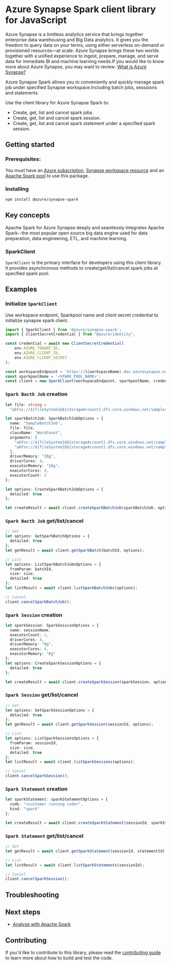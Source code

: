 # Azure Synapse Spark client library for JavaScript

Azure Synapse is a limitless analytics service that brings together enterprise data warehousing and Big Data analytics. It gives you the freedom to query data on your terms, using either serverless on-demand or provisioned resources—at scale. Azure Synapse brings these two worlds together with a unified experience to ingest, prepare, manage, and serve data for immediate BI and machine learning needs.If you would like to know more about Azure Synapse, you may want to review: [What is Azure Synapse?](https://docs.microsoft.com/azure/synapse-analytics/overview-what-is)

Azure Synapse Spark allows you to conveniently and quickly manage spark job under specified Synapse workspace.Including batch jobs, sesssions and statements.

Use the client library for Azure Synapse Spark to:

- Create, get, list and cancel spark jobs.
- Create, get, list and cancel spark session.
- Create, get, list and cancel spark statement under a specified spark session.

## Getting started

### Prerequisites:

You must have an [Azure subscription](https://azure.microsoft.com/free/),
[Synapse workspace resource](https://docs.microsoft.com/azure/synapse-analytics/get-started-create-workspace) and an [Apache Spark pool](https://docs.microsoft.com/azure/synapse-analytics/quickstart-create-apache-spark-pool-portal) to use this package.

### Installing

```bash
npm install @azure/synapse-spark
```

## Key concepts

Apache Spark for Azure Synapse deeply and seamlessly integrates Apache Spark--the most popular open source big data engine used for data preparation, data engineering, ETL, and machine learning.

### SparkClient

`SparkClient` is the primary interface for developers using this client library. It provides asynchronous methods to create/get/list/cancel spark jobs at specified spark pool.

## Examples

### Initialize `SparkClient`

Use workspace endpoint, Sparkpool name and client secret credential to initialize synapse spark client.

```TypeScript
import { SparkClient } from '@azure/synapse-spark';
import { ClientSecretCredential } from "@azure/identity";

const credential = await new ClientSecretCredential(
    env.AZURE_TENANT_ID,
    env.AZURE_CLIENT_ID,
    env.AZURE_CLIENT_SECRET
);

const workspaceEndpoint = `https://${workspaceName}.dev.azuresynapse.net`;
const sparkpoolName = '<SPARK_POOL_NAME>';
const client = new SparkClient(workspaceEndpoint, sparkpoolName, credential);
```

### `Spark Bacth Job` creation

```typescript
let file: string =
  "abfss://${fileSystem}@${storageAccount}.dfs.core.windows.net/samples/java/wordcount/wordcount.jar";

let sparkBatchJob: SparkBatchJobOptions = {
  name: "SampleBatchJob",
  file: file,
  className: "WordCount",
  arguments: [
    "abfss://${fileSystem}@${storageAccount}.dfs.core.windows.net/samples/java/wordcount/shakespeare.txt",
    "abfss://${fileSystem}@${storageAccount}.dfs.core.windows.net/samples/java/wordcount/result/"
  ],
  driverMemory: "28g",
  driverCores: 4,
  executorMemory: "28g",
  executorCores: 4,
  executorCount: 2
};

let options: CreateSparkBatchJobOptions = {
  detailed: true
};

let createResult = await client.createSparkBatchJob(sparkBatchJob, options);
```

### `Spark Bacth Job` get/list/cancel

```typescript
// Get
let options: GetSparkBatchOptions = {
  detailed: true
};
let getResult = await client.getSparkBatch(batchId, options);

// List
let options: ListSparkBatchJobsOptions = {
  fromParam: batchId,
  size: size,
  detailed: true
};
let listResult = await client.listSparkBatchJobs(options);

// Cancel
client.cancelSparkBatchJob();
```

### `Spark Session` creation

```typescript
let sparkSession: SparkSessionOptions = {
  name: sessionName,
  executorCount: 2,
  driverCores: 4,
  driverMemory: "8g",
  executorCores: 4,
  executorMemory: "8g"
};
let options: CreateSparkSessionOptions = {
  detailed: true
};

let createResult = await client.createSparkSession(sparkSession, options);
```

### `Spark Session` get/list/cancel

```typescript
// Get
let options: GetSparkSessionOptions = {
  detailed: true
};
let getResult = await client.getSparkSession(sessionId, options);

// List
let options: ListSparkSessionsOptions = {
  fromParam: sessionId,
  size: size,
  detailed: true
};
let listResult = await client.listSparkSessions(options);

// Cancel
client.cancelSparkSession();
```

### `Spark Statement` creation

```typescript
let sparkStatement: sparkStatementOptions = {
  code: "<customer running code>",
  kind: "spark"
};

let createResult = await client.createSparkStatement(sessionId, sparkStatement);
```

### `Spark Statement` get/list/cancel

```typescript
// Get
let getResult = await client.getSparkStatement(sessionId, statementId);

// List
let listResult = await client.listSparkStatements(sessionId);

// Cancel
client.cancelSparkSession();
```

## Troubleshooting

## Next steps

- [Analyze with Apache Spark](https://docs.microsoft.com/azure/synapse-analytics/get-started-analyze-spark)

## Contributing

If you'd like to contribute to this library, please read the [contributing guide](https://github.com/Azure/azure-sdk-for-js/blob/master/CONTRIBUTING.md) to learn more about how to build and test the code.
